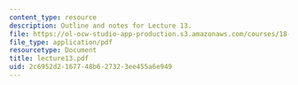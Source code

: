 ```yaml
---
content_type: resource
description: Outline and notes for Lecture 13.
file: https://ol-ocw-studio-app-production.s3.amazonaws.com/courses/18-965-geometry-of-manifolds-fall-2004/2c6952d2167748b627323ee455a6e949_lecture13.pdf
file_type: application/pdf
resourcetype: Document
title: lecture13.pdf
uid: 2c6952d2-1677-48b6-2732-3ee455a6e949
---
```

